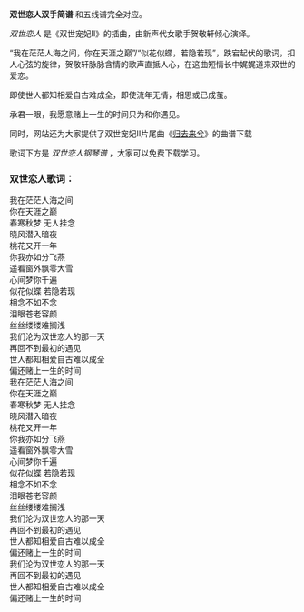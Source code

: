 

**双世恋人双手简谱** 和五线谱完全对应。

_双世恋人_ 是《双世宠妃Ⅱ》的插曲，由新声代女歌手贺敬轩倾心演绎。

“我在茫茫人海之间，你在天涯之巅”/“似花似蝶，若隐若现”，跌宕起伏的歌词，扣人心弦的旋律，贺敬轩脉脉含情的歌声直抵人心，在这曲短情长中娓娓道来双世的爱恋。

即使世人都知相爱自古难成全，即使流年无情，相思或已成茧。

承君一眼，我愿意赌上一生的时间只为和你遇见。

同时，网站还为大家提供了双世宠妃Ⅱ片尾曲《[归去来兮](Music-9759-归去来兮-双世宠妃Ⅱ片尾曲.html "归去来兮")》的曲谱下载

歌词下方是 _双世恋人钢琴谱_ ，大家可以免费下载学习。

### 双世恋人歌词：

我在茫茫人海之间  
你在天涯之巅  
春寒秋梦 无人挂念  
晓风潜入暗夜  
桃花又开一年  
你我亦如分飞燕  
遥看窗外飘零大雪  
心间梦你千遍  
似花似蝶 若隐若现  
相念不如不念  
泪眼苍老容颜  
丝丝缕缕难搁浅  
我们沦为双世恋人的那一天  
再回不到最初的遇见  
世人都知相爱自古难以成全  
偏还赌上一生的时间  
我在茫茫人海之间  
你在天涯之巅  
春寒秋梦 无人挂念  
晓风潜入暗夜  
桃花又开一年  
你我亦如分飞燕  
遥看窗外飘零大雪  
心间梦你千遍  
似花似蝶 若隐若现  
相念不如不念  
泪眼苍老容颜  
丝丝缕缕难搁浅  
我们沦为双世恋人的那一天  
再回不到最初的遇见  
世人都知相爱自古难以成全  
偏还赌上一生的时间  
我们沦为双世恋人的那一天  
再回不到最初的遇见  
世人都知相爱自古难以成全  
偏还赌上一生的时间


